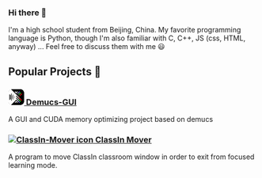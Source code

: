 ### Hi there 👋

I'm a high school student from Beijing, China. My favorite programming language is Python, though I'm also familiar with C, C++, JS (css, HTML, anyway) ... Feel free to discuss them with me :smiley:

## Popular Projects :file_folder:

### [![Demucs-GUI icon](https://github.com/CarlGao4/Demucs-Gui/blob/main/icon/icon_32x32.png?raw=true) Demucs-GUI](https://carlgao4.github.io/demucs-gui)

A GUI and CUDA memory optimizing project based on demucs

### [![ClassIn-Mover icon](https://carlgao4.github.io/ClassIn-Mover/ClassIn_Mover_32.png) ClassIn Mover](https://carlgao4.github.io/ClassIn-Mover)

A program to move ClassIn classroom window in order to exit from focused learning mode.
